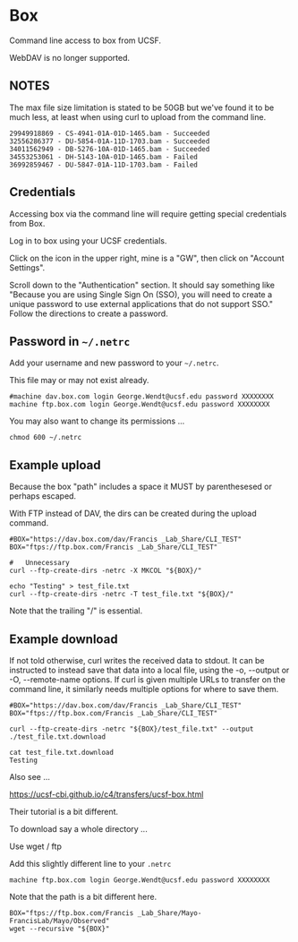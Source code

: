 
#	Box

Command line access to box from UCSF.

WebDAV is no longer supported.



##	NOTES

The max file size limitation is stated to be 50GB but we've found it to be much less,
at least when using curl to upload from the command line.

```
29949918869 - CS-4941-01A-01D-1465.bam - Succeeded
32556286377 - DU-5854-01A-11D-1703.bam - Succeeded
34011562949 - DB-5276-10A-01D-1465.bam - Succeeded
34553253061 - DH-5143-10A-01D-1465.bam - Failed
36992859467 - DU-5847-01A-11D-1703.bam - Failed 
```



##	Credentials

Accessing box via the command line will require getting special credentials from Box.

Log in to box using your UCSF credentials.

Click on the icon in the upper right, mine is a "GW", then click on "Account Settings".

Scroll down to the "Authentication" section. It should say something like "Because you are using Single Sign On (SSO), you will need to create a unique password to use external applications that do not support SSO." Follow the directions to create a password.


##	Password in `~/.netrc`

Add your username and new password to your `~/.netrc`.

This file may or may not exist already.

```
#machine dav.box.com login George.Wendt@ucsf.edu password XXXXXXXX
machine ftp.box.com login George.Wendt@ucsf.edu password XXXXXXXX
```

You may also want to change its permissions ...
```
chmod 600 ~/.netrc
```



##	Example upload

Because the box "path" includes a space it MUST by parenthesesed or perhaps escaped.

With FTP instead of DAV, the dirs can be created during the upload command.

```
#BOX="https://dav.box.com/dav/Francis _Lab_Share/CLI_TEST"
BOX="ftps://ftp.box.com/Francis _Lab_Share/CLI_TEST"

#	Unnecessary
curl --ftp-create-dirs -netrc -X MKCOL "${BOX}/"

echo "Testing" > test_file.txt
curl --ftp-create-dirs -netrc -T test_file.txt "${BOX}/"
```

Note that the trailing "/" is essential.




##	Example download


If not told otherwise, curl writes the received data to stdout. It can be instructed to instead save
that  data  into a local file, using the -o, --output or -O, --remote-name options. If curl is given
multiple URLs to transfer on the command line, it similarly needs multiple options for where to save
them.


```
#BOX="https://dav.box.com/dav/Francis _Lab_Share/CLI_TEST"
BOX="ftps://ftp.box.com/Francis _Lab_Share/CLI_TEST"

curl --ftp-create-dirs -netrc "${BOX}/test_file.txt" --output ./test_file.txt.download

cat test_file.txt.download 
Testing
```



Also see ...

https://ucsf-cbi.github.io/c4/transfers/ucsf-box.html

Their tutorial is a bit different.



To download say a whole directory ...

Use wget / ftp

Add this slightly different line to your `.netrc`

```
machine ftp.box.com login George.Wendt@ucsf.edu password XXXXXXXX
```

Note that the path is a bit different here.

```
BOX="ftps://ftp.box.com/Francis _Lab_Share/Mayo-FrancisLab/Mayo/Observed"
wget --recursive "${BOX}"
```




